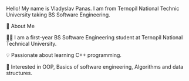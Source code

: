 Hello! My name is Vladyslav Panas. I am from Ternopil National Technic University taking BS Software Engineering.

📌 About Me

👨‍💻 I am a first-year BS Software Engineering student at Ternopil National Technical University.

💡 Passionate about learning C++ programming.

🎯 Interested in OOP, Basics of software engineering, Algorithms and data structures.

